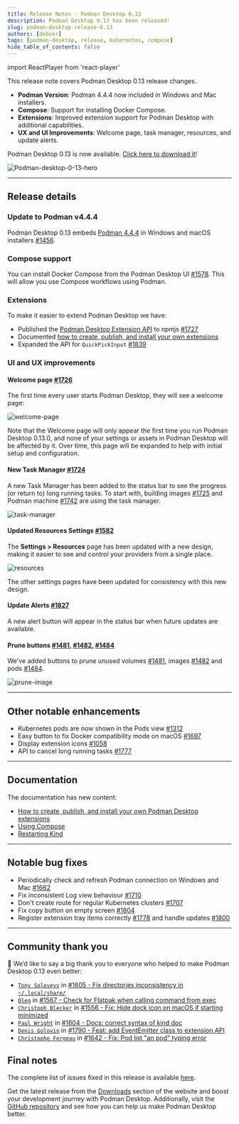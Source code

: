 ```yaml
---
title: Release Notes - Podman Desktop 0.13
description: Podman Desktop 0.13 has been released!
slug: podman-desktop-release-0.13
authors: [deboer]
tags: [podman-desktop, release, kubernetes, compose]
hide_table_of_contents: false
---
```


import ReactPlayer from 'react-player'

This release note covers Podman Desktop 0.13 release changes.

<!--Main Features-->

- **Podman Version**: Podman 4.4.4 now included in Windows and Mac installers.
- **Compose**: Support for installing Docker Compose.
- **Extensions**: Improved extension support for Podman Desktop with additional capabilities.
- **UX and UI Improvements**: Welcome page, task manager, resources, and update alerts.

Podman Desktop 0.13 is now available. [Click here to download it](/downloads)!

![Podman-desktop-0-13-hero](img/podman-desktop-release-0.13/podman-desktop-release-0.13.png)

<!--truncate-->

---

## Release details

### Update to Podman v4.4.4

Podman Desktop 0.13 embeds [Podman 4.4.4](https://github.com/containers/podman/releases/tag/v4.4.4) in
Windows and macOS installers [#1456](https://github.com/containers/podman-desktop/pull/1456).

### Compose support

You can install Docker Compose from the Podman Desktop UI [#1578](https://github.com/containers/podman-desktop/pull/1578). This will allow you use Compose workflows using Podman.

### Extensions

To make it easier to extend Podman Desktop we have:

- Published the [Podman Desktop Extension API](https://www.npmjs.com/package/@podman-desktop/api) to npmjs [#1727](https://github.com/containers/podman-desktop/pull/1727)
- Documented [how to create, publish, and install your own extensions](https://podman-desktop.io/docs/extensions)
- Expanded the API for `QuickPickInput` [#1839](https://github.com/containers/podman-desktop/pull/1839)

### UI and UX improvements

#### Welcome page [#1726](https://github.com/containers/podman-desktop/pull/1726)

The first time every user starts Podman Desktop, they will see a welcome page:

![welcome-page](https://user-images.githubusercontent.com/19958075/225682776-e016ba31-5bb9-41d5-87ed-f93caeb3fb84.png)

Note that the Welcome page will only appear the first time you run Podman Desktop 0.13.0, and none of your settings or assets in Podman Desktop will be affected by it.
Over time, this page will be expanded to help with initial setup and configuration.

#### New Task Manager [#1724](https://github.com/containers/podman-desktop/pull/1724)

A new Task Manager has been added to the status bar to see the progress (or return to) long running tasks. To start with, building images [#1725](https://github.com/containers/podman-desktop/pull/1725) and Podman machine [#1742](https://github.com/containers/podman-desktop/pull/1742) are using the task manager.

![task-manager](img/podman-desktop-release-0.13/task-manager.png)

#### Updated Resources Settings [#1582](https://github.com/containers/podman-desktop/pull/1582)

The **<Icon icon="fa-solid fa-cog" size="lg" /> Settings > Resources** page has been updated with a new design, making it easier to see and control your providers from a single place.

![resources](https://user-images.githubusercontent.com/49404737/221908815-595715fe-4c95-4087-89e0-45e5544ed5c9.gif)

The other settings pages have been updated for consistency with this new design.

#### Update Alerts [#1827](https://github.com/containers/podman-desktop/pull/1827)

A new alert button will appear in the status bar when future updates are available.

<ReactPlayer playing playsInline controls src='https://user-images.githubusercontent.com/436777/227596136-c6123d5c-d9ae-4fb3-a569-0cfaaeebf09c.mp4' width='100%' height='100%' />

#### Prune buttons [#1481](https://github.com/containers/podman-desktop/pull/1481), [#1482](https://github.com/containers/podman-desktop/pull/1482), [#1484](https://github.com/containers/podman-desktop/pull/1484)

We've added buttons to prune unused volumes [#1481](https://github.com/containers/podman-desktop/pull/1481), images [#1482](https://github.com/containers/podman-desktop/pull/1482) and pods [#1484](https://github.com/containers/podman-desktop/pull/1484).

![prune-image](img/podman-desktop-release-0.13/prune-image.png)

---

## Other notable enhancements

- Kubernetes pods are now shown in the Pods view [#1312](https://github.com/containers/podman-desktop/pull/1312)
- Easy button to fix Docker compatibility mode on macOS [#1697](https://github.com/containers/podman-desktop/pull/1697)
- Display extension icons [#1058](https://github.com/containers/podman-desktop/pull/1058)
- API to cancel long running tasks [#1777](https://github.com/containers/podman-desktop/pull/1777)

---

## Documentation

The documentation has new content:

- [How to create, publish, and install your own Podman Desktop extensions](https://podman-desktop.io/docs/extensions)
- [Using Compose](https://podman-desktop.io/docs/compose/podman-compose)
- [Restarting Kind](https://podman-desktop.io/docs/kind)

---

## Notable bug fixes

- Periodically check and refresh Podman connection on Windows and Mac [#1662](https://github.com/containers/podman-desktop/pull/1662)
- Fix inconsistent Log view behaviour [#1710](https://github.com/containers/podman-desktop/pull/1710)
- Don't create route for regular Kubernetes clusters [#1707](https://github.com/containers/podman-desktop/pull/1707)
- Fix copy button on empty screen [#1804](https://github.com/containers/podman-desktop/pull/1804)
- Register extension tray items correctly [#1778](https://github.com/containers/podman-desktop/pull/1778) and handle updates [#1800](https://github.com/containers/podman-desktop/pull/1800)

---

## Community thank you

🎉 We’d like to say a big thank you to everyone who helped to make Podman Desktop 0.13 even better:

- [`Tony Soloveyv`](https://github.com/Tony-Sol) in [#1605 - Fix directories inconsistency in `~/.local/share/`](https://github.com/containers/podman-desktop/pull/1605)
- [`Oleg`](https://github.com/RobotSail) in [#1567 - Check for Flatpak when calling command from exec](https://github.com/containers/podman-desktop/pull/1567)
- [`Christoph Blecker`](https://github.com/cblecker) in [#1556 - Fix: Hide dock icon on macOS if starting minimized](https://github.com/containers/podman-desktop/pull/1556)
- [`Paul Wright`](https://github.com/pwright) in [#1604 - Docs: correct syntax of kind doc](https://github.com/containers/podman-desktop/pull/1604)
- [`Denis Golovin`](https://github.com/dgolovin) in [#1790 - Feat: add EventEmitter class to extension API](https://github.com/containers/podman-desktop/pull/1790)
- [`Christophe Fergeau`](https://github.com/cfergeau) in [#1642 - Fix: Pod list "an pod" typing error](https://github.com/containers/podman-desktop/pull/1642)

## Final notes

The complete list of issues fixed in this release is available [here](https://github.com/containers/podman-desktop/issues?q=is%3Aclosed+milestone%3A0.13.0).

Get the latest release from the [Downloads](/downloads) section of the website and boost your development journey with Podman Desktop. Additionally, visit the [GitHub repository](https://github.com/containers/podman-desktop) and see how you can help us make Podman Desktop better.
